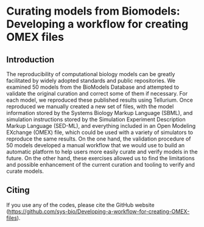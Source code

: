 # Curating models from Biomodels: Developing a workflow for creating OMEX files

## Introduction

The reproducibility of computational biology models can be greatly facilitated by widely adopted standards and public repositories. We examined 50 models from the BioModels Database and attempted to validate the original curation and correct some of them if necessary. For each model, we reproduced these published results using Tellurium. Once reproduced we manually created a new set of files, with the model information stored by the Systems Biology Markup Language (SBML), and simulation instructions stored by the Simulation Experiment Description Markup Language (SED-ML), and everything included in an Open Modeling EXchange (OMEX) file, which could be used with a variety of simulators to reproduce the same results. On the one hand, the validation procedure of 50 models developed a manual workflow that we would use to build an automatic platform to help users more easily curate and verify models in the future. On the other hand, these exercises allowed us to find the limitations and possible enhancement of the current curation and tooling to verify and curate models.

## Citing

If you use any of the codes, please cite the GitHub website (https://github.com/sys-bio/Developing-a-workflow-for-creating-OMEX-files).
